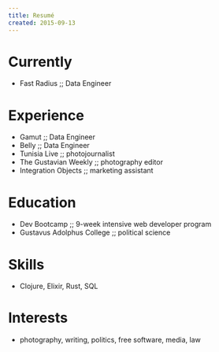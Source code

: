 ```yaml
---
title: Resumé
created: 2015-09-13
---
```


# Currently

- Fast Radius ;; Data Engineer

<p></p>

# Experience

- Gamut ;; Data Engineer
- Belly ;; Data Engineer
- Tunisia Live ;; photojournalist
- The Gustavian Weekly ;; photography editor
- Integration Objects ;; marketing assistant

<p></p>

# Education

- Dev Bootcamp ;; 9-week intensive web developer program
- Gustavus Adolphus College ;; political science

<p></p>

# Skills

- Clojure, Elixir, Rust, SQL

<p></p>

# Interests

- photography, writing, politics, free software, media, law
